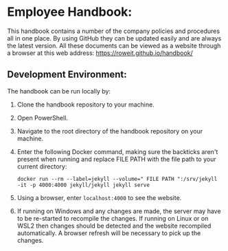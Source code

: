 # Employee Handbook: #

This handbook contains a number of the company policies and procedures all in one place. By using GitHub they can be updated easily and are always the latest version. All these documents can be viewed as a website through a browser at this web address: https://roweit.github.io/handbook/


## Development Environment:  ##

The handbook can be run locally by: 
1. Clone the handbook repository to your machine.
2. Open PowerShell.
3. Navigate to the root directory of the handbook repository on your machine.
4. Enter the following Docker command, making sure the backticks aren't present when running and replace FILE PATH with the file path to your current directory:

    `docker run --rm --label=jekyll --volume=" FILE PATH ":/srv/jekyll  -it -p 4000:4000 jekyll/jekyll jekyll serve`

5. Using a browser, enter `localhost:4000` to see the website.
6. If running on Windows and any changes are made, the server may have to be re-started to recompile the changes. If running on Linux or on WSL2 then changes should be detected and the website recompiled automatically. A browser refresh will be necessary to pick up the changes.
